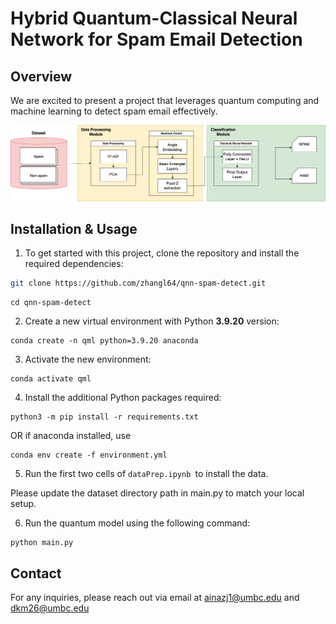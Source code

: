 # Hybrid Quantum-Classical Neural Network for Spam Email Detection

## Overview
We are excited to present a project that leverages quantum computing and machine learning to detect spam email effectively.

![Quantum_Spam_diagram.png](Quantum_Spam_diagram.png "pipeline")


## Installation & Usage

1. To get started with this project, clone the repository and install the required dependencies:

```bash
git clone https://github.com/zhangl64/qnn-spam-detect.git
```
```
cd qnn-spam-detect
```
2. Create a new virtual environment with Python **3.9.20** version: 
```
conda create -n qml python=3.9.20 anaconda
```
3. Activate the new environment: 
```
conda activate qml
```
4. Install the additional Python packages required:

```
python3 -m pip install -r requirements.txt
```
OR if anaconda installed, use 
```
conda env create -f environment.yml
```

5. Run the first two cells of ```dataPrep.ipynb ```to install the data.

Please update the dataset directory path in main.py to match your local setup.

6. Run the quantum model using the following command:

```
python main.py
```
<!--
## Citation
If you use this project or its findings, please cite it as follows:

```

```
-->


## Contact
For any inquiries, please reach out via email at ainazj1@umbc.edu and dkm26@umbc.edu
